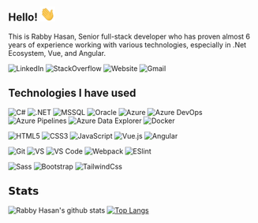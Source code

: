 ## Hello! <img src="https://raw.githubusercontent.com/erdkse/erdkse/main/wave.gif" width="30px">

This is Rabby Hasan, Senior full-stack developer who has proven almost 6 years of experience 
working with various technologies, especially in .Net Ecosystem, Vue, and Angular.

 


![LinkedIn](https://img.shields.io/badge/-rabbyalone-blue?style=flat&logo=Linkedin&logoColor=white&link=https://www.linkedin.com/in/rabbyalone/)
![StackOverflow](https://img.shields.io/badge/-StackOverflow-grey?style=flat&logo=stackoverflow&link=https://stackoverflow.com/users/4238524/rabby-hasan)
![Website](https://img.shields.io/badge/-Portfolio-4285F4?style=flat-square&logoColor=white&logo=google-chrome&link=https://rabby.azurewebsites.net/)
![Gmail](https://img.shields.io/badge/-rabbyalone@gmail.com-EA4335?style=flat-square&logoColor=white&logo=mail.ru&link=rabbyalone@gmail.com)


## Technologies I have used


![C#](https://img.shields.io/badge/-CSharp-purple?style=square&logo=csharp)
![.NET](https://img.shields.io/badge/-.NET-purple?style=square&logo=.net)
![MSSQL](https://img.shields.io/badge/-MSSQL-white?style=square&logoColor=red&logo=microsoft-sql-server)
![Oracle](https://img.shields.io/badge/-Oracle-white?style=square&logoColor=red&logo=oracle)
![Azure](https://img.shields.io/badge/-Azure-blue?style=square&logo=microsoft-azure&logoColor=white)
![Azure DevOps](https://img.shields.io/badge/-Azure_DevOps-blue?style=square&logo=azure-devops&logoColor=white)
![Azure Pipelines](https://img.shields.io/badge/-Azure_Pipelines-blue?style=square&logo=azure-pipelines&logoColor=white)
![Azure Data Explorer](https://img.shields.io/badge/-Azure_Data-blue?style=square&logo=azure-data-explorer&logoColor=white)
![Docker](https://img.shields.io/badge/-Docker-white?style=square&logo=docker&logoColor=blue)

![HTML5](https://img.shields.io/badge/-HTML5-%23E44D27?style=square&logo=html5&logoColor=ffffff)
![CSS3](https://img.shields.io/badge/-CSS3-%231572B6?style=square&logo=css3)
![JavaScript](https://img.shields.io/badge/-JavaScript-%23F7DF1C?style=square&logo=javascript&logoColor=000000&labelColor=%23F7DF1C&color=%23FFCE5A)
![Vue.js](https://img.shields.io/badge/-Vue.js-%232c3e50?style=square&logo=Vue.js)
![Angular](https://img.shields.io/badge/-Angular-white?style=flat&logoColor=red&logo=angular)

![Git](https://img.shields.io/badge/-Git-%23F05032?style=flat-square&logo=git&logoColor=%23ffffff)
![VS](https://img.shields.io/badge/-Visual_Studio-purple?style=flat-square&logo=visual-studio)
![VS Code](https://img.shields.io/badge/-VSCode-%23007ACC?style=flat-square&logo=visual-studio-code)
![Webpack](https://img.shields.io/badge/-Webpack-%232C3A42?style=flat-square&logo=webpack)
![ESlint](https://img.shields.io/badge/-ESLint-%234B32C3?style=flat-square&logo=eslint)

![Sass](https://img.shields.io/badge/-Sass-%23CC6699?style=flat-square&logo=sass&logoColor=ffffff)
![Bootstrap](https://img.shields.io/badge/-bootstrap-black?style=flat-square&logoColor=white&logo=bootstrap)
![TailwindCss](https://img.shields.io/badge/-TailwindCss-%231a202c?style=flat-square&logo=tailwind-css)

## 𝗦𝘁𝗮𝘁𝘀

![Rabby Hasan's github stats](https://github-readme-stats.vercel.app/api?username=rabbyalone&bg_color=30,e96443,904e95&title_color=fff&text_color=fff"t&show_icons=true&count_private=true)
[![Top Langs](https://github-readme-stats.vercel.app/api/top-langs/?username=rabbyalone&layout=compact)](https://github.com/rabbyalone/github-readme-stats)


